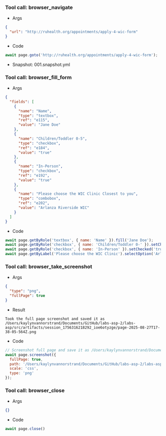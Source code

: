 
### Tool call: browser_navigate
- Args
```json
{
  "url": "http://ruhealth.org/appointments/apply-4-wic-form"
}
```
- Code
```js
await page.goto('http://ruhealth.org/appointments/apply-4-wic-form');
```
- Snapshot: 001.snapshot.yml


### Tool call: browser_fill_form
- Args
```json
{
  "fields": [
    {
      "name": "Name",
      "type": "textbox",
      "ref": "e115",
      "value": "Jane Doe"
    },
    {
      "name": "Children/Toddler 0-5",
      "type": "checkbox",
      "ref": "e184",
      "value": "true"
    },
    {
      "name": "In-Person",
      "type": "checkbox",
      "ref": "e192",
      "value": "true"
    },
    {
      "name": "Please choose the WIC Clinic Closest to you",
      "type": "combobox",
      "ref": "e202",
      "value": "Arlanza Riverside WIC"
    }
  ]
}
```
- Code
```js
await page.getByRole('textbox', { name: 'Name' }).fill('Jane Doe');
await page.getByRole('checkbox', { name: 'Children/Toddler 0-' }).setChecked('true');
await page.getByRole('checkbox', { name: 'In-Person' }).setChecked('true');
await page.getByLabel('Please choose the WIC Clinic').selectOption('Arlanza Riverside WIC');
```


### Tool call: browser_take_screenshot
- Args
```json
{
  "type": "png",
  "fullPage": true
}
```
- Result
```
Took the full page screenshot and saved it as /Users/kaylynvannorstrand/Documents/GitHub/labs-asp-2/labs-asp/src/artifacts/session_1756316218292_ioe6otyzge/page-2025-08-27T17-38-05-564Z.png
```
- Code
```js
// Screenshot full page and save it as /Users/kaylynvannorstrand/Documents/GitHub/labs-asp-2/labs-asp/src/artifacts/session_1756316218292_ioe6otyzge/page-2025-08-27T17-38-05-564Z.png
await page.screenshot({
  fullPage: true,
  path: '/Users/kaylynvannorstrand/Documents/GitHub/labs-asp-2/labs-asp/src/artifacts/session_1756316218292_ioe6otyzge/page-2025-08-27T17-38-05-564Z.png',
  scale: 'css',
  type: 'png'
});
```


### Tool call: browser_close
- Args
```json
{}
```
- Code
```js
await page.close()
```

